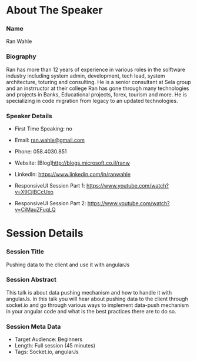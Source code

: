 About The Speaker
=================

### Name

Ran Wahle

### Biography

Ran has more than 12 years of experience in various roles in the solftware industry including system admin, development, 
tech lead, system architecture, toturing and consulting. 
He is a senior consultant at Sela group and an instrructor at their college 
Ran has gone through many technologies and projects in Banks, Educational projects, forex, tourism and more. 
He is specializing in code migration from legacy to an updated technologies.


### Speaker Details

- First Time Speaking: no
- Email: ran.wahle@gmail.com
- Phone: 058.4030.851
- Website: [Blog]http://blogs.microsoft.co.il/ranw
- LinkedIn: https://www.linkedin.com/in/ranwahle

- ResponsiveUI Session Part 1: https://www.youtube.com/watch?v=X9CjlBCcUxo
- ResponsiveUI Session Part 2: https://www.youtube.com/watch?v=CiMauZFuqLQ


Session Details
===============

### Session Title

Pushing data to the client and use it with angularJs

### Session Abstract

This talk is about data pushing mechanism and how to handle it with angularJs.
In this talk you will hear about pushing data to the client through socket.io 
and go through various ways to implement data-push mechanism in your 
angular code and what is the best practices there are to do so.


### Session Meta Data

- Target Audience: Beginners
- Length: Full session (45 minutes)
- Tags: Socket.io, angularJs
